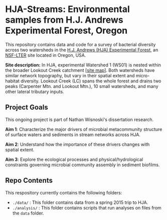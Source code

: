 # HJA-Streams: Environmental samples from H.J. Andrews Experimental Forest, Oregon

This repository contains data and code for a survey of bacterial diversity across two watersheds in the [H.J. Andrews (HJA) Experimental Forest](http://andrewsforest.oregonstate.edu/), an [NSF-LTER](http://www.lternet.edu/) site located in Oregon, USA. 

**Site description:** In HJA, experimental Watershed 1 (WS01) is nested within the broader Lookout Creek catchment [[site map](http://andrewsforest.oregonstate.edu/lter/about/images/newbase2011.jpg)]. Both watersheds have similar network topography, but vary in their spatial extent and micro-habitat diversity. Lookout Creek (LC) spans the whole forest and drains two peaks (Carpenter Mtn. and Lookout Mtn.), 10 small watersheds, and many other lateral tributary inputs.

## Project Goals
This ongoing project is part of Nathan Wisnoski's dissertation research.

**Aim 1**: Characterize the major drivers of microbial metacommunity structure of surface waters and sediments in stream networks across HJA. 

**Aim 2**: Understand how the importance of these drivers changes with spatial extent.

**Aim 3**: Explore the ecological processes and physical/hydrological constraints governing microbial community assembly in sediment biofilms.

## Repo Contents
This respository currently contains the following folders:

* `./data/` : This folder contains data from a spring 2015 trip to HJA.
* `./analysis/` : This folder contains scripts that run analyses on files from the `data` folder.